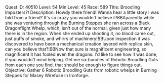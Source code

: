 Quest ID: 40510
Level: 54
Min Level: 45
Race: 589
Title: Broodling Imposters?!
Description: Howdy there friend! Wanna hear a little story I was told from a friend? It's so crazy you wouldn't believe it!$B$BAparently while she was venturing through the Burning Steppes she ran across a Black Dragonflight Whelp, which, isn't out of the normal, given just how many there is in the region. When she ended up shooting it, no blood came out, just puffs of smoke, and whirrs of machinery!$B$BUpon inspection it was discovered to have been a mechanical creation layered with replica skin, can you believe that?!$B$BNow that sure is magnificent engineering, so magnificent it has fooled even the dragons. I'd like to see how it was done, if you wouldn't mind helping. Get me six bundles of Robotic Broodling Guts from each one you find, that should be enough to figure things out.
Objective: Gather 6 Robotic Broodling Guts from robotic whelps in Burning Steppes for Masey Wirefuse in Ironforge.
